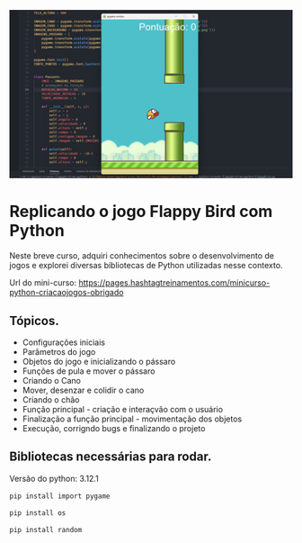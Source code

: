 ![Imagem do jogo](imgs/foto.png)

# Replicando o jogo Flappy Bird com Python

Neste breve curso, adquiri conhecimentos sobre o desenvolvimento de jogos e explorei diversas bibliotecas de Python utilizadas nesse contexto.

Url do mini-curso: https://pages.hashtagtreinamentos.com/minicurso-python-criacaojogos-obrigado

## Tópicos.

- Configurações iniciais
- Parâmetros do jogo
- Objetos do jogo e inicializando o pássaro
- Funções de pula e mover o pássaro
- Criando o Cano
- Mover, desenzar e colidir o cano
- Criando o chão
- Função principal -  criação e interaçvão com o usuário
- Finalização a função principal - movimentação dos objetos
- Execução, corrigndo bugs e finalizando o projeto

## Bibliotecas necessárias para rodar.

Versão do python: 3.12.1

```
pip install import pygame
```
```
pip install os
```
```
pip install random
```